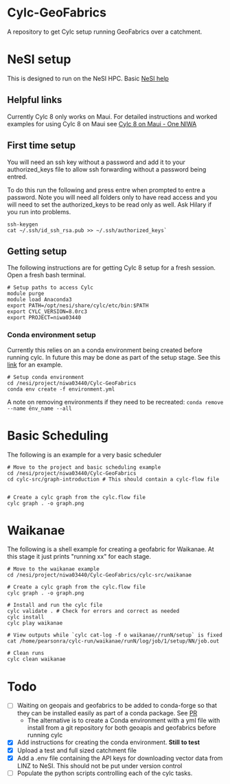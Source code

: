 # Cylc-GeoFabrics
A repository to get Cylc setup running GeoFabrics over a catchment.

# NeSI setup
This is designed to run on the NeSI HPC. Basic [NeSI help](https://support.nesi.org.nz/hc/en-gb)

## Helpful links
Currently Cylc 8 only works on Maui. For detailed instructions and worked examples for using Cylc 8 on Maui see [Cylc 8 on Maui - One NIWA](https://one.niwa.co.nz/pages/viewpage.action?spaceKey=HPCF&title=Cylc+8+on+Maui)

## First time setup
You will need an ssh key without a password and add it to your authorized_keys file to allow ssh forwarding without a password being entred.

To do this run the following and press entre when prompted to entre a password. Note you will need all folders only to have read access and you will need to set the authorized_keys to be read only as well. Ask Hilary if you run into problems.

```
ssh-keygen
cat ~/.ssh/id_ssh_rsa.pub >> ~/.ssh/authorized_keys`
```


## Getting setup
The following instructions are for getting Cylc 8 setup for a fresh session. Open a fresh bash terminal.

```
# Setup paths to access Cylc
module purge
module load Anaconda3
export PATH=/opt/nesi/share/cylc/etc/bin:$PATH
export CYLC_VERSION=8.0rc3
export PROJECT=niwa03440
```

### Conda environment setup
Currently this relies on an a conda environment being created before running cylc. In future this may be done as part of the setup stage. See this [link](https://gist.github.com/matthewrmshin/74a7b78adecd297b40e64f6c867b316b) for an example.

```
# Setup conda environment
cd /nesi/project/niwa03440/Cylc-GeoFabrics
conda env create -f environment.yml

```

A note on removing environments if they need to be recreated: `conda remove --name ēnv_name --all`

# Basic Scheduling
The following is an example for a very basic scheduler

```
# Move to the project and basic scheduling example
cd /nesi/project/niwa03440/Cylc-GeoFabrics
cd cylc-src/graph-introduction # This should contain a cylc-flow file


# Create a cylc graph from the cylc.flow file
cylc graph . -o graph.png

```

# Waikanae
The following is a shell example for creating a geofabric for Waikanae. At this stage it just prints "running xx" for each stage.

```
# Move to the waikanae example
cd /nesi/project/niwa03440/Cylc-GeoFabrics/cylc-src/waikanae

# Create a cylc graph from the cylc.flow file
cylc graph . -o graph.png

# Install and run the cylc file
cylc validate . # Check for errors and correct as needed
cylc install
cylc play waikanae

# View outputs while `cylc cat-log -f o waikanae//runN/setup` is fixed
cat /home/pearsonra/cylc-run/waikanae/runN/log/job/1/setup/NN/job.out

# Clean runs
cylc clean waikanae

```

# Todo
* [ ] Waiting on geopais and geofabrics to be added to conda-forge so that they can be installed easily as part of a conda package. See [PR](https://github.com/conda-forge/staged-recipes/pull/19342)
  * The alternative is to create a Conda environment with a yml file with install from a git repository for both geoapis and geofabrics before running cylc
* [x] Add instructions for creating the conda environment. __Still to test__
* [x] Upload a test and full sized catchment file
* [x] Add a .env file containing the API keys for downloading vector data from LINZ to NeSI. This should not be put under version control
* [ ] Populate the python scripts controlling each of the cylc tasks.
